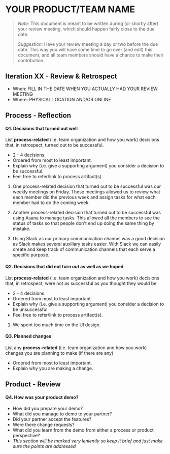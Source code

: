 # YOUR PRODUCT/TEAM NAME

> _Note:_ This document is meant to be written during (or shortly after) your review meeting, which should happen fairly close to the due date.  
>   
> _Suggestion:_ Have your review meeting a day or two before the due date. This way you will have some time to go over (and edit) this document, and all team members should have a chance to make their contribution.

## Iteration XX - Review & Retrospect

- When: FILL IN THE DATE WHEN YOU ACTUALLY HAD YOUR REVIEW MEETING
- Where: PHYSICAL LOCATION AND/OR ONLINE

## Process - Reflection

#### Q1. Decisions that turned out well

List **process-related** (i.e. team organization and how you work) decisions that, in retrospect, turned out to be successful.

- 2 - 4 decisions.
- Ordered from most to least important.
- Explain why (i.e. give a supporting argument) you consider a decision to be successful.
- Feel free to refer/link to process artifact(s).

1.  One process-related decision that turned out to be successful was our weekly meetings on Friday. These meetings allowed us to review what each member did the previous week and assign tasks for what each member had to do the coming week.

2.  Another process-related decision that turned out to be successful was using Asana to manage tasks. This allowed all the members to see the status of tasks so that people don't end up doing the same thing by mistake.

3.  Using Slack as our primary communication channel was a good decision as Slack makes several auxiliary tasks easier. With Slack we can easily create and keep track of communication channels that each serve a specific purpose.

#### Q2. Decisions that did not turn out as well as we hoped

List **process-related** (i.e. team organization and how you work) decisions that, in retrospect, were not as successful as you thought they would be.

- 2 - 4 decisions.
- Ordered from most to least important.
- Explain why (i.e. give a supporting argument) you consider a decision to be unsuccessful
- Feel free to refer/link to process artifact(s).

1.  We spent too much time on the UI design.

#### Q3. Planned changes

List any **process-related** (i.e. team organization and how you work) changes you are planning to make (if there are any)

- Ordered from most to least important.
- Explain why you are making a change.

## Product - Review

#### Q4. How was your product demo?

- How did you prepare your demo?
- What did you manage to demo to your partner?
- Did your partner accept the features?
- Were there change requests?
- What did you learn from the demo from either a process or product perspective?
- _This section will be marked very leniently so keep it brief and just make sure the points are addressed_
